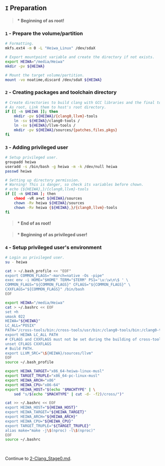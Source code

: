## `I` Preparation
> #### * Beginning of as root!
### `1` - Prepare the volume/partition
```sh
# Formatting.
mkfs.ext4 -m 0 -L "Heiwa_Linux" /dev/sdaX

# Export mountpoint variable and create the directory if not exists.
export HEIWA="/media/Heiwa"
mkdir -pv ${HEIWA}

# Mount the target volume/partition.
mount -vo noatime,discard /dev/sdaX ${HEIWA}
```

### `2` - Creating packages and toolchain directory
```sh
# Create directories to build clang with GCC libraries and the final toolchain without GCC libraries.
# As root, Link them to host's root directory.
if [[ -n $HEIWA ]]; then
    mkdir -pv ${HEIWA}/{clang0,llvm}-tools
    ln -sv ${HEIWA}/clang0-tools /
    ln -sv ${HEIWA}/llvm-tools /
    mkdir -pv ${HEIWA}/sources/{patches,files,pkgs}
fi
```

### `3` - Adding privileged user
```sh
# Setup privileged user.
groupadd heiwa
useradd -s /bin/bash -g heiwa -m -k /dev/null heiwa
passwd heiwa

# Setting up directory permission.
# Warning! This is danger, so check its variables before chown.
# echo {${HEIWA},}/{clang0,llvm}-tools
if [[ -n $HEIWA ]; then
    chmod -vR a+wt ${HEIWA}/sources
    chown -Rv heiwa ${HEIWA}/sources
    chown -Rv heiwa {${HEIWA},}/{clang0,llvm}-tools
fi
```
> #### * End of as root!

> #### * Beginning of as privileged user!
### `4` - Setup privileged user's environment
```sh
# Login as privileged user.
su - heiwa

cat > ~/.bash_profile << "EOF"
export COMMON_FLAGS="-march=native -Os -pipe"
exec env -i HOME="$HOME" TERM="$TERM" PS1='\u:\w\n\$ ' \
COMMON_FLAGS="${COMMON_FLAGS}" CFLAGS="${COMMON_FLAGS}" \
CXXFLAGS="${COMMON_FLAGS}" /bin/bash
EOF

export HEIWA="/media/Heiwa"
cat > ~/.bashrc << EOF
set +h
umask 022
HEIWA="${HEIWA}"
LC_ALL="POSIX"
PATH="/cross-tools/bin:/cross-tools/usr/bin:/clang0-tools/bin:/clang0-tools/usr/bin:/llvm-tools/bin:/llvm-tools/usr/bin:/bin:/usr/bin"
export HEIWA LC_ALL PATH
# CFLAGS and CXXFLAGS must not be set during the building of cross-tools.
unset CFLAGS CXXFLAGS
# Build PATH.
export LLVM_SRC="\${HEIWA}/sources/llvm"
EOF
source ~/.bash_profile

export HEIWA_TARGET="x86_64-heiwa-linux-musl"
export TARGET_TRUPLE="x86_64-pc-linux-musl"
export HEIWA_ARCH="x86"
export HEIWA_CPU="x86-64"
export HEIWA_HOST="$(echo "$MACHTYPE" | \
    sed "s/$(echo "$MACHTYPE" | cut -d- -f2)/cross/")"

cat >> ~/.bashrc << EOF
export HEIWA_HOST="${HEIWA_HOST}"
export HEIWA_TARGET="${HEIWA_TARGET}"
export HEIWA_ARCH="${HEIWA_ARCH}"
export HEIWA_CPU="${HEIWA_CPU}"
export TARGET_TRUPLE="${TARGET_TRUPLE}"
alias make="make -j\$(nproc) -l\$(nproc)"
EOF
source ~/.bashrc
```

<br>

Continue to [2-Clang_Stage0.md](./2-Clang_Stage0.md).
